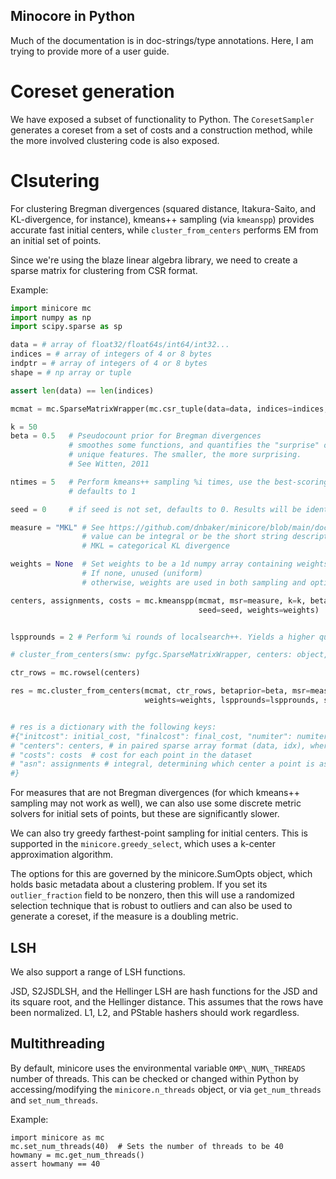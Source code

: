 ## Minocore in Python

Much of the documentation is in doc-strings/type annotations.
Here, I am trying to provide more of a user guide.

# Coreset generation
We have exposed a subset of functionality to Python. The `CoresetSampler` generates a coreset from a set of costs and a construction method,
while the more involved clustering code is also exposed.

# Clsutering
For clustering Bregman divergences (squared distance, Itakura-Saito, and KL-divergence, for instance), kmeans++ sampling (via `kmeanspp`) provides accurate fast initial
centers, while `cluster_from_centers` performs EM from an initial set of points.

Since we're using the blaze linear algebra library, we need to create a sparse matrix for clustering from CSR format.


Example:
```python
import minicore mc
import numpy as np
import scipy.sparse as sp

data = # array of float32/float64s/int64/int32...
indices = # array of integers of 4 or 8 bytes
indptr = # array of integers of 4 or 8 bytes
shape = # np array or tuple

assert len(data) == len(indices)

mcmat = mc.SparseMatrixWrapper(mc.csr_tuple(data=data, indices=indices, indptr=indptr, shape=shape, nnz=len(data)))

k = 50
beta = 0.5   # Pseudocount prior for Bregman divergences
             # smoothes some functions, and quantifies the "surprise" of having
             # unique features. The smaller, the more surprising.
             # See Witten, 2011

ntimes = 5   # Perform kmeans++ sampling %i times, use the best-scoring set of centers
             # defaults to 1

seed = 0     # if seed is not set, defaults to 0. Results will be identical with the same seed.

measure = "MKL" # See https://github.com/dnbaker/minicore/blob/main/docs/msr.md for examples/integer codes
                # value can be integral or be the short string description
                # MKL = categorical KL divergence

weights = None  # Set weights to be a 1d numpy array containing weights of type (float32, float64, int, unsigned)
                # If none, unused (uniform)
                # otherwise, weights are used in both sampling and optimizing

centers, assignments, costs = mc.kmeanspp(mcmat, msr=measure, k=k, betaprior=beta, ntimes=ntimes,
                                          seed=seed, weights=weights)


lspprounds = 2 # Perform %i rounds of localsearch++. Yields a higher quality set of centers at the expense of more runtime

# cluster_from_centers(smw: pyfgc.SparseMatrixWrapper, centers: object, betaprior: float = -1.0, msr: object = 5, weights: object = None, eps: float = 1e-10, maxiter: int = 1000, kmcrounds: int = 10000, ntimes: int = 1, lspprounds: int = 1, seed: int = 0)

ctr_rows = mc.rowsel(centers)

res = mc.cluster_from_centers(mcmat, ctr_rows, betaprior=beta, msr=measure,
                              weights=weights, lspprounds=lspprounds, seed=seed)


# res is a dictionary with the following keys:
#{"initcost": initial_cost, "finalcost": final_cost, "numiter": numiter,
# "centers": centers, # in paired sparse array format (data, idx), where idx is integral and data is floating-point
# "costs": costs  # cost for each point in the dataset
# "asn": assignments # integral, determining which center a point is assigned to.
#}
```

For measures that are not Bregman divergences (for which kmeans++ sampling may not work as well),
we can also use some discrete metric solvers for initial sets of points, but these are significantly slower.

We can also try greedy farthest-point sampling for initial centers. This is supported in the `minicore.greedy_select`, which uses a k-center approximation algorithm.

The options for this are governed by the minicore.SumOpts object, which holds basic metadata about a clustering problem.
If you set its `outlier_fraction` field to be nonzero, then this will use a randomized selection technique that is robust
to outliers and can also be used to generate a coreset, if the measure is a doubling metric.


## LSH

We also support a range of LSH functions.

JSD, S2JSDLSH, and the Hellinger LSH are hash functions for the JSD and its square root, and the Hellinger distance. This assumes that the rows have been normalized.
L1, L2, and PStable hashers should work regardless.



## Multithreading

By default, minicore uses the environmental variable `OMP\_NUM\_THREADS` number of threads.
This can be checked or changed within Python by accessing/modifying the `minicore.n_threads` object,
or via `get_num_threads` and `set_num_threads`.

Example:

```
import minicore as mc
mc.set_num_threads(40)  # Sets the number of threads to be 40
howmany = mc.get_num_threads()
assert howmany == 40
```
